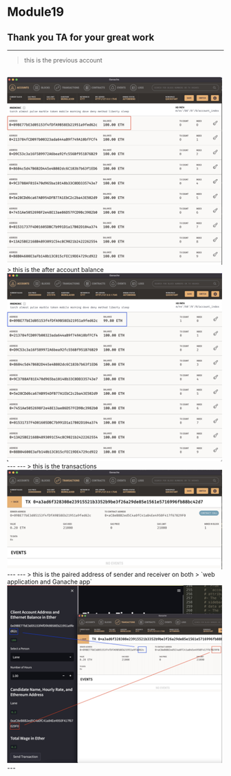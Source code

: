 # Module19   
**Thank you TA for your great work**   
  ---   
  ---        
  > this is the previous account   
  <br/>
  <img src = ".\Screenshot\00_previous.jpg" width = "500px">   
  > this is the after account balance   
  <br/>   
  <img src = ".\Screenshot\00_after.jpg" width = "500px">    
  ---
  ---    
  >  this is the transactions   
  <br/>
  <img src = ".\Screenshot\01.jpg" width = "500px"> 
  ---
  ---   
  >  this is the paired address of sender and receiver on both      
  >  `web application and Ganache app`
  <br/>
  <img src = ".\Screenshot\02.jpg" width = "500px"> 
  ---



